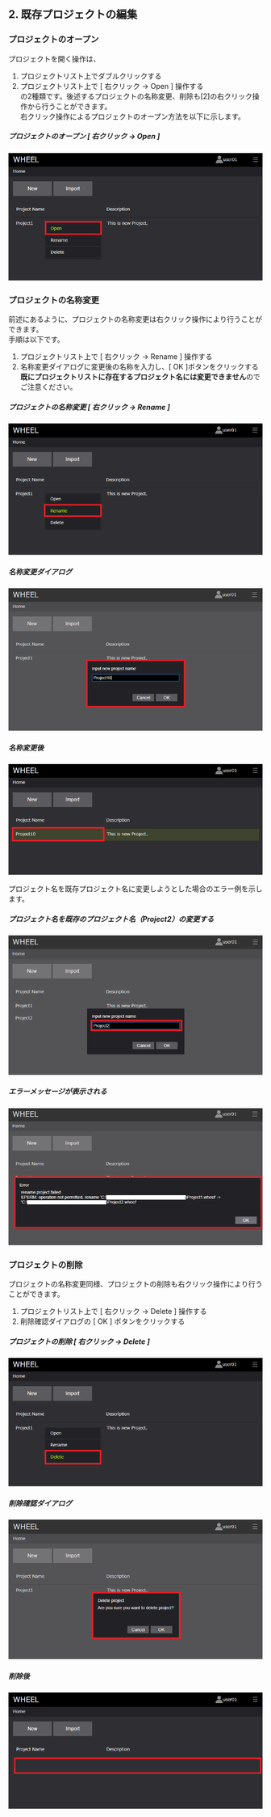 ## 2. 既存プロジェクトの編集

### プロジェクトのオープン
プロジェクトを開く操作は、
1. プロジェクトリスト上でダブルクリックする
1. プロジェクトリスト上で [ 右クリック -> Open ] 操作する  
の2種類です。後述するプロジェクトの名称変更、削除も[2]の右クリック操作から行うことができます。  
右クリック操作によるプロジェクトのオープン方法を以下に示します。  

##### プロジェクトのオープン [ 右クリック -> Open ]  

![img](./img/open.png "right_click_open")  

### プロジェクトの名称変更
前述にあるように、プロジェクトの名称変更は右クリック操作により行うことができます。  
手順は以下です。
1. プロジェクトリスト上で [ 右クリック -> Rename ] 操作する 
1. 名称変更ダイアログに変更後の名称を入力し、[ OK ]ボタンをクリックする  
**既にプロジェクトリストに存在するプロジェクト名には変更できません**のでご注意ください。  

##### プロジェクトの名称変更 [ 右クリック -> Rename ]  

![img](./img/rename_1.png "rename")  

##### 名称変更ダイアログ  

![img](./img/rename_2.png "rename_dialog")  

##### 名称変更後  

![img](./img/rename_3.png "renamed")  

プロジェクト名を既存プロジェクト名に変更しようとした場合のエラー例を示します。  

##### プロジェクト名を既存のプロジェクト名（Project2）の変更する  

![img](./img/rename_error_1.png "rename_error") 

##### エラーメッセージが表示される  

![img](./img/rename_error_2.png "rename_error") 

### プロジェクトの削除
プロジェクトの名称変更同様、プロジェクトの削除も右クリック操作により行うことができます。  
1. プロジェクトリスト上で [ 右クリック -> Delete ] 操作する 
1. 削除確認ダイアログの [ OK ] ボタンをクリックする  

##### プロジェクトの削除 [ 右クリック -> Delete ]  

![img](./img/delete_1.png "delete")  

##### 削除確認ダイアログ  

![img](./img/delete_2.png "delete_dialog")  

##### 削除後  

![img](./img/delete_3.png "deleted")  
